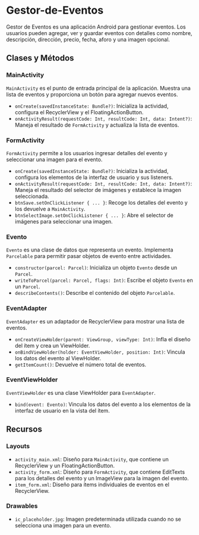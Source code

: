 # Gestor-de-Eventos

Gestor de Eventos es una aplicación Android para gestionar eventos. Los usuarios pueden agregar, ver y guardar eventos con detalles como nombre, descripción, dirección, precio, fecha, aforo y una imagen opcional.

## Clases y Métodos

### MainActivity

`MainActivity` es el punto de entrada principal de la aplicación. Muestra una lista de eventos y proporciona un botón para agregar nuevos eventos.

- `onCreate(savedInstanceState: Bundle?)`: Inicializa la actividad, configura el RecyclerView y el FloatingActionButton.
- `onActivityResult(requestCode: Int, resultCode: Int, data: Intent?)`: Maneja el resultado de `FormActivity` y actualiza la lista de eventos.

### FormActivity

`FormActivity` permite a los usuarios ingresar detalles del evento y seleccionar una imagen para el evento.

- `onCreate(savedInstanceState: Bundle?)`: Inicializa la actividad, configura los elementos de la interfaz de usuario y sus listeners.
- `onActivityResult(requestCode: Int, resultCode: Int, data: Intent?)`: Maneja el resultado del selector de imágenes y establece la imagen seleccionada.
- `btnSave.setOnClickListener { ... }`: Recoge los detalles del evento y los devuelve a `MainActivity`.
- `btnSelectImage.setOnClickListener { ... }`: Abre el selector de imágenes para seleccionar una imagen.

### Evento

`Evento` es una clase de datos que representa un evento. Implementa `Parcelable` para permitir pasar objetos de evento entre actividades.

- `constructor(parcel: Parcel)`: Inicializa un objeto `Evento` desde un `Parcel`.
- `writeToParcel(parcel: Parcel, flags: Int)`: Escribe el objeto `Evento` en un `Parcel`.
- `describeContents()`: Describe el contenido del objeto `Parcelable`.

### EventAdapter

`EventAdapter` es un adaptador de RecyclerView para mostrar una lista de eventos.

- `onCreateViewHolder(parent: ViewGroup, viewType: Int)`: Infla el diseño del ítem y crea un ViewHolder.
- `onBindViewHolder(holder: EventViewHolder, position: Int)`: Vincula los datos del evento al ViewHolder.
- `getItemCount()`: Devuelve el número total de eventos.

### EventViewHolder

`EventViewHolder` es una clase ViewHolder para `EventAdapter`.

- `bind(event: Evento)`: Vincula los datos del evento a los elementos de la interfaz de usuario en la vista del ítem.

## Recursos

### Layouts

- `activity_main.xml`: Diseño para `MainActivity`, que contiene un RecyclerView y un FloatingActionButton.
- `activity_form.xml`: Diseño para `FormActivity`, que contiene EditTexts para los detalles del evento y un ImageView para la imagen del evento.
- `item_form.xml`: Diseño para ítems individuales de eventos en el RecyclerView.

### Drawables

- `ic_placeholder.jpg`: Imagen predeterminada utilizada cuando no se selecciona una imagen para un evento.

